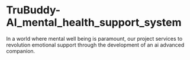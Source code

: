 # TruBuddy-AI_mental_health_support_system
In a world where mental well being is paramount, our project services to revolution emotional support through the development of an ai advanced companion.
